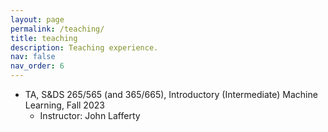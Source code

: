 ```yaml
---
layout: page
permalink: /teaching/
title: teaching
description: Teaching experience.
nav: false
nav_order: 6
---
```


- TA, S&DS 265/565 (and 365/665), Introductory (Intermediate) Machine Learning, Fall 2023
    - Instructor: John Lafferty